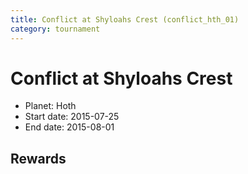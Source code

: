 ```yaml
---
title: Conflict at Shyloahs Crest (conflict_hth_01)
category: tournament
---
```

# Conflict at Shyloahs Crest

  * Planet: Hoth
  * Start date: 2015-07-25
  * End date: 2015-08-01

## Rewards


